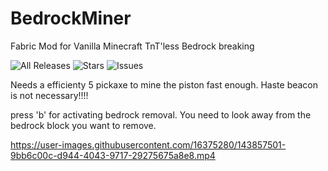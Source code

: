 # BedrockMiner
Fabric Mod for Vanilla Minecraft TnT'less Bedrock breaking

![All Releases](https://img.shields.io/github/downloads/rockerle/bedrockminer/total)
![Stars](https://img.shields.io/github/stars/rockerle/BedrockMiner)
![Issues](https://img.shields.io/github/issues/rockerle/BedrockMiner)

Needs a efficienty 5 pickaxe to mine the piston fast enough.
Haste beacon is not necessary!!!!

press 'b' for activating bedrock removal.
You need to look away from the bedrock block you want to remove.

https://user-images.githubusercontent.com/16375280/143857501-9bb6c00c-d944-4043-9717-29275675a8e8.mp4

